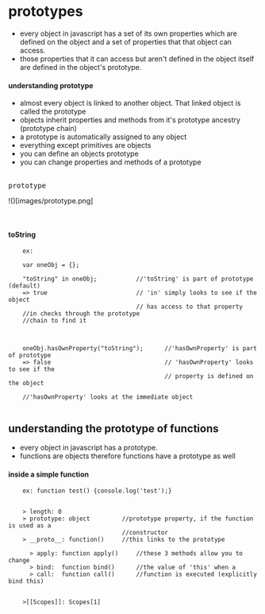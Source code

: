 # prototypes

- every object in javascript has a set of its own properties which are defined on the
  object and a set of properties that that object can access.
- those properties that it can access but aren't defined in the object itself are
  defined in the object's prototype.

#### understanding prototype

- almost every object is linked to another object. That linked object is called the 
  prototype
- objects inherit properties and methods from it's prototype ancestry (prototype chain)
- a prototype is automatically assigned to any object
- everything except primitives are objects
- you can define an objects prototype
- you can change properties and methods of a prototype
<br/>
  <kbd>prototype</kbd><br/>  
  
 !()[images/prototype.png]

<br/>



#### toString

```
    ex:

    var oneObj = {};

    "toString" in oneObj;           //'toString' is part of prototype (default)
    => true                         // 'in' simply looks to see if the object
                                    // has access to that property
    //in checks through the prototype
    //chain to find it                                



    oneObj.hasOwnProperty("toString");      //'hasOwnProperty' is part of prototype
    => false                                // 'hasOwnProperty' looks to see if the
                                            // property is defined on the object    

    //'hasOwnProperty' looks at the immediate object                                           


```



## understanding the prototype of functions

- every object in javascript has a prototype.
- functions are objects therefore functions have a prototype as well


#### inside a simple function

```
    ex: function test() {console.log('test');}


    > length: 0
    > prototype: object         //prototype property, if the function is used as a
                                //constructor
    > __proto__: function()     //this links to the prototype

      > apply: function apply()     //these 3 methods allow you to change
      > bind:  function bind()      //the value of 'this' when a
      > call:  function call()      //function is executed (explicitly bind this)


    >[[Scopes]]: Scopes[1]

```
























































